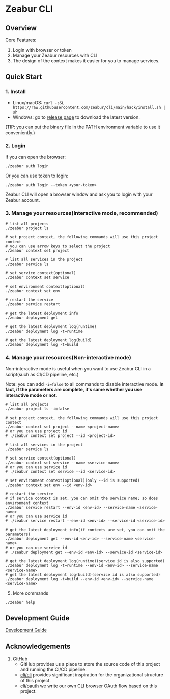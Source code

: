 # Zeabur CLI

## Overview

Core Features:

1. Login with browser or token
2. Manage your Zeabur resources with CLI
3. The design of the context makes it easier for you to manage services.

## Quick Start

### 1. Install

* Linux/macOS: `curl -sSL https://raw.githubusercontent.com/zeabur/cli/main/hack/install.sh | sh`
* Windows: go to [release page](https://github.com/zeabur/cli/releases) to download the latest version.

(TIP: you can put the binary file in the PATH environment variable to use it conveniently.)

### 2. Login

If you can open the browser:
```shell
./zeabur auth login
```

Or you can use token to login:
```shell
./zeabur auth login --token <your-token>
```

Zeabur CLI will open a browser window and ask you to login with your Zeabur account.

### 3. Manage your resources(Interactive mode, recommended)

```shell
# list all projects
./zeabur project ls

# set project context, the following commands will use this project context
# you can use arrow keys to select the project
./zeabur context set project

# list all services in the project
./zeabur service ls

# set service context(optional)
./zeabur context set service

# set environment context(optional)
./zeabur context set env

# restart the service
./zeabur service restart

# get the latest deployment info
./zeabur deployment get

# get the latest deployment log(runtime)
./zeabur deployment log -t=runtime

# get the latest deployment log(build)
./zeabur deployment log -t=build
```

### 4. Manage your resources(Non-interactive mode)

Non-interactive mode is useful when you want to use Zeabur CLI in a script(such as CI/CD pipeline, etc.)

Note: you can add `-i=false` to all commands to disable interactive mode. 
**In fact, if the parameters are complete, it's same whether you use interactive mode or not.**

```shell
# list all projects
./zeabur project ls -i=false

# set project context, the following commands will use this project context
./zeabur context set project --name <project-name>
# or you can use project id
# ./zeabur context set project --id <project-id>

# list all services in the project
./zeabur service ls

# set service context(optional)
./zeabur context set service --name <service-name>
# or you can use service id
# ./zeabur context set service --id <service-id>

# set environment context(optional)(only --id is supported)
./zeabur context set env --id <env-id>

# restart the service
# if service context is set, you can omit the service name; so does environment context
./zeabur service restart --env-id <env-id> --service-name <service-name>
# or you can use service id
# ./zeabur service restart --env-id <env-id> --service-id <service-id>

# get the latest deployment info(if contexts are set, you can omit the parameters)
./zeabur deployment get --env-id <env-id> --service-name <service-name>
# or you can use service id
# ./zeabur deployment get --env-id <env-id> --service-id <service-id>

# get the latest deployment log(runtime)(service id is also supported)
./zeabur deployment log -t=runtime --env-id <env-id> --service-name <service-name>
# get the latest deployment log(build)(service id is also supported)
./zeabur deployment log -t=build --env-id <env-id> --service-name <service-name>
```

5. More commands

```shell
./zeabur help 
```

## Development Guide

[Development Guide](docs/development_guide.md)

## Acknowledgements

1. GitHub
    * GitHub provides us a place to store the source code of this project and running the CI/CD pipeline.
    * [cli/cli](https://github.com/cli/cli) provides significant inspiration for the organizational structure of this project.
    * [cli/oauth](https://github.com/cli/oauth) we write our own CLI browser OAuth flow based on this project.
